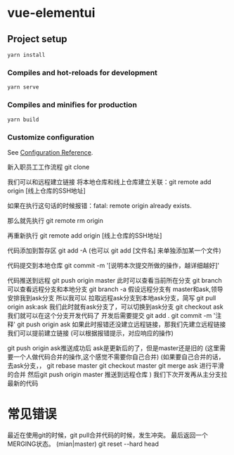 # vue-elementui

## Project setup
```
yarn install
```

### Compiles and hot-reloads for development
```
yarn serve
```

### Compiles and minifies for production
```
yarn build
```

### Customize configuration
See [Configuration Reference](https://cli.vuejs.org/config/).


新入职员工工作流程
git clone

我们可以和远程建立链接
将本地仓库和线上仓库建立关联：git remote add origin [线上仓库的SSH地址]

 如果在执行这句话的时候报错：fatal: remote origin already exists.

 那么就先执行 git remote rm origin

 再重新执行 git remote add origin [线上仓库的SSH地址]

代码添加到暂存区 git add -A (也可以 git add [文件名] 来单独添加某一个文件)

代码提交到本地仓库 git commit -m '[说明本次提交所做的操作，越详细越好]'

代码推送到远程 git push origin master
此时可以查看当前所在分支 
git branch
可以查看远程分支和本地分支
git branch -a
假设远程分支有 master和ask,领导安排我到ask分支
所以我可以 拉取远程ask分支到本地ask分支，简写
git pull origin ask:ask
我们此时就有ask分支了，可以切换到ask分支
git checkout ask
我们就可以在这个分支开发代码了
开发后需要提交 
git add .
git commit -m '注释'
git push origin ask
如果此时报错还没建立远程链接，那我们先建立远程链接 
我们可以提前建立链接
(可以根据报错提示，对应响应的操作)

git push origin ask推送成功后
ask是更新后的了，但是master还是旧的
(这里需要一个人做代码合并的操作,这个感觉不需要你自己合并)
(如果要自己合并的话，去ask分支，， git rebase master
git checkout master  git merge ask 进行平滑的合并
然后git push origin master 推送到远程仓库
)
我们下次开发再从主分支拉最新的代码

# 常见错误
最近在使用git的时候，git pull合并代码的时候，发生冲突。
最后返回一个MERGING状态。
(mian|master)
git reset --hard head

